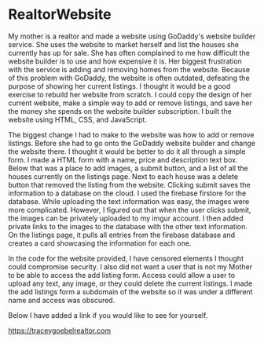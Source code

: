 # RealtorWebsite

My mother is a realtor and made a website using GoDaddy's website builder service. She uses the website to market herself and list the houses she currently has up for sale. She has often complained to me how difficult the website builder is to use and how expensive it is. Her biggest frustration with the service is adding and removing homes from the website. Because of this problem with GoDaddy, the website is often outdated, defeating the purpose of showing her current listings. I thought it would be a good exercise to rebuild her website from scratch. I could copy the design of her current website, make a simple way to add or remove listings, and save her the money she spends on the website builder subscription. I built the website using HTML, CSS, and JavaScript.

The biggest change I had to make to the website was how to add or remove listings. Before she had to go onto the GoDaddy website builder and change the website there. I thought it would be better to do it all through a simple form. I made a HTML form with a name, price and description text box. Below that was a place to add images, a submit button, and a list of all the houses currently on the listings page. Next to each house was a delete button that removed the listing from the website. Clicking submit saves the information to a database on the cloud. I used the firebase firstore for the database. While uploading the text information was easy, the images were more complicated. However, I figured out that when the user clicks submit, the images can be privately uploaded to my imgur account. I then added private links to the images to the database with the other text information. On the listings page, it pulls all entries from the firebase database and creates a card showcasing the information for each one.

In the code for the website provided, I have censored elements I thought could compromise security. I also did not want a user that is not my Mother to be able to access the add listing form. Access could allow a user to upload any text, any image, or they could delete the current listings. I made the add listings form a subdomain of the website so it was under a different name and access was obscured. 

Below I have added a link if you would like to see for yourself. 

https://traceygoebelrealtor.com
